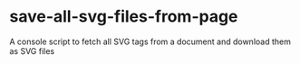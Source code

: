 # save-all-svg-files-from-page
A console script to fetch all SVG tags from a document and download them as SVG files
